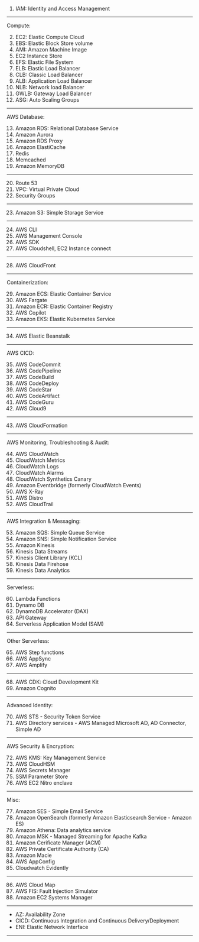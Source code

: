 1. IAM: Identity and Access Management

---

Compute:

2. EC2: Elastic Compute Cloud
3. EBS: Elastic Block Store volume
4. AMI: Amazon Machine Image
5. EC2 Instance Store
6. EFS: Elastic File System
7. ELB: Elastic Load Balancer
8. CLB: Classic Load Balancer
9. ALB: Application Load Balancer
10. NLB: Network load Balancer
11. GWLB: Gateway Load Balancer
12. ASG: Auto Scaling Groups

---

AWS Database:

13. Amazon RDS: Relational Database Service
14. Amazon Aurora
15. Amazon RDS Proxy
16. Amazon ElastiCache
17. Redis
18. Memcached
19. Amazon MemoryDB

---

20. Route 53
21. VPC: Virtual Private Cloud
22. Security Groups

---

23. Amazon S3: Simple Storage Service

---

24. AWS CLI
25. AWS Management Console
26. AWS SDK
27. AWS Cloudshell, EC2 Instance connect

---

28. AWS CloudFront

---

Containerization:

29. Amazon ECS: Elastic Container Service
30. AWS Fargate
31. Amazon ECR: Elastic Container Registry
32. AWS Copilot
33. Amazon EKS: Elastic Kubernetes Service

---

34. AWS Elastic Beanstalk

---

AWS CICD:

35. AWS CodeCommit
36. AWS CodePipeline
37. AWS CodeBuild
38. AWS CodeDeploy
39. AWS CodeStar
40. AWS CodeArtifact
41. AWS CodeGuru
42. AWS Cloud9

---

43. AWS CloudFormation

---

AWS Monitoring, Troubleshooting & Audit:

44. AWS CloudWatch
45. CloudWatch Metrics
46. CloudWatch Logs
47. CloudWatch Alarms
48. CloudWatch Synthetics Canary
49. Amazon Eventbridge (formerly CloudWatch Events)
50. AWS X-Ray
51. AWS Distro
52. AWS CloudTrail

---

AWS Integration & Messaging:

53. Amazon SQS: Simple Queue Service
54. Amazon SNS: Simple Notification Service
55. Amazon Kinesis
56. Kinesis Data Streams
57. Kinesis Client Library (KCL)
58. Kinesis Data Firehose
59. Kinesis Data Analytics

---

Serverless:

60. Lambda Functions
61. Dynamo DB
62. DynamoDB Accelerator (DAX)
63. API Gateway
64. Serverless Application Model (SAM)

---

Other Serverless:

65. AWS Step functions
66. AWS AppSync
67. AWS Amplify

---

68. AWS CDK: Cloud Development Kit
69. Amazon Cognito

---

Advanced Identity:

70. AWS STS - Security Token Service
71. AWS Directory services - AWS Managed Microsoft AD, AD Connector, Simple AD

---

AWS Security & Encryption:

72. AWS KMS: Key Management Service
73. AWS CloudHSM
74. AWS Secrets Manager
75. SSM Parameter Store
76. AWS EC2 Nitro enclave

---

Misc:

77. Amazon SES - Simple Email Service
78. Amazon OpenSearch (formerly Amazon Elasticsearch Service - Amazon ES)
79. Amazon Athena: Data analytics service
80. Amazon MSK - Managed Streaming for Apache Kafka
81. Amazon Cerificate Manager (ACM)
82. AWS Private Certificate Authority (CA)
83. Amazon Macie
84. AWS AppConfig
85. Cloudwatch Evidently

---

86. AWS Cloud Map
87. AWS FIS: Fault Injection Simulator
88. Amazon EC2 Systems Manager

---

- AZ: Availability Zone
- CICD: Continuous Integration and Continuous Delivery/Deployment
- ENI: Elastic Network Interface

---
